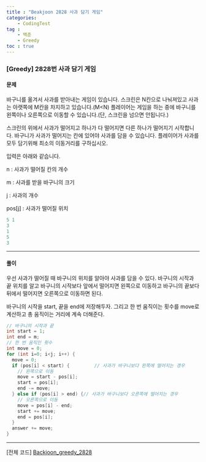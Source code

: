 ```yaml
---
title : "Beakjoon 2828 사과 담기 게임"
categories: 
    - CodingTest
tag : 
    - 백준
    - Greedy
toc : true
---
```


### [Greedy] 2828번 사과 담기 게임



#### 문제

바구니를 옮겨서 사과를 받아내는 게임이 있습니다. 스크린은 N칸으로 나눠져있고 사과는 아랫쪽에 M칸을 차지하고 있습니다.(M<N) 플레이어는 게임을 하는 중에 바구니를 왼쪽이나 오른쪽으로 이동할 수 있습니다.(단, 스크린을 넘으면 안됩니다.)

스크린의 위에서 사과가 떨어지고 하나가 다 떨어지면 다른 하나가 떨어지기 시작합니다. 바구니가 사과가 떨어지는 칸에 있어야 사과를 담을 수 있습니다. 플레이어가 사과를 모두 담기위해 최소의 이동거리를 구하십시오.

입력은 아래와 같습니다.

 n : 사과가 떨어질 칸의 개수

 m : 사과를 받을 바구니의 크기

 j : 사과의 개수

 pos[j] : 사과가 떨어질 위치

```java
5 1
3
1
5
3
```

------




#### 풀이

우선 사과가 떨어질 때 바구니의 위치를 알아야 사과를 담을 수 있다. 바구니의 시작과 끝 위치를 알고 바구니의 시작보다 앞에서 떨어지면 왼쪽으로 이동하고 바구니의 끝보다 뒤에서 떨어지면 오른쪽으로 이동하면 된다.

바구니의 시작을 start, 끝을 end에 저장해두자. 그리고 한 번 움직이는 횟수를 move로 계산하고 총 움직이는 거리에 계속 더해준다.

```java
// 바구니의 시작과 끝 
int start = 1;
int end = m;
// 한 번 움직인 횟수 
int move = 0;
for (int i=0; i<j; i++) {
  move = 0;
  if (pos[i] < start) {			// 사과가 바구니보다 왼쪽에 떨어지는 경우
    // 왼쪽으로 이동 
    move = start - pos[i];
    start = pos[i];
    end -= move;
  } else if (pos[i] > end) {// 사과가 바구니보다 오른쪽에 떨어지는 경우
    // 오른쪽으로 이동
    move = pos[i] - end;
    start += move;
    end = pos[i];
  }
  answer += move;
}
```

------



[전체 코드]
[Backjoon_greedy_2828](https://github.com/yuntnwls/codingtest/blob/d887467354a0170d7bae1069b8a8a9f7b492298c/src/com/backjoon/greedy/t2828/Main.java)

